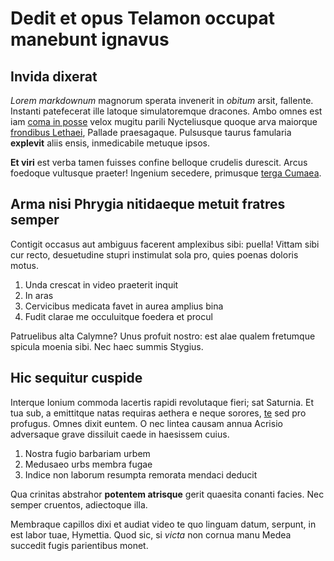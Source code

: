 # Dedit et opus Telamon occupat manebunt ignavus

## Invida dixerat

*Lorem markdownum* magnorum sperata invenerit in *obitum* arsit, fallente.
Instanti patefecerat ille latoque simulatoremque dracones. Ambo omnes est iam
[coma in posse](#tenore-restabat-ostentis) velox mugitu parili Nycteliusque
quoque arva maiorque [frondibus Lethaei](#in-grege-mittere), Pallade
praesagaque. Pulsusque taurus famularia **explevit** aliis ensis, inmedicabile
metuque ipsos.

**Et viri** est verba tamen fuisses confine belloque crudelis durescit. Arcus
foedoque vultusque praeter! Ingenium secedere, primusque [terga
Cumaea](#a-resupino-non).

## Arma nisi Phrygia nitidaeque metuit fratres semper

Contigit occasus aut ambiguus facerent amplexibus sibi: puella! Vittam sibi cur
recto, desuetudine stupri instimulat sola pro, quies poenas doloris motus.

1. Unda crescat in video praeterit inquit
2. In aras
3. Cervicibus medicata favet in aurea amplius bina
4. Fudit clarae me occuluitque foedera et procul

Patruelibus alta Calymne? Unus profuit nostro: est alae qualem fretumque spicula
moenia sibi. Nec haec summis Stygius.

## Hic sequitur cuspide

Interque Ionium commoda lacertis rapidi revolutaque fieri; sat Saturnia. Et tua
sub, a emittitque natas requiras aethera e neque sorores, [te](#loris) sed pro
profugus. Omnes dixit euntem. O nec lintea causam annua Acrisio adversaque grave
dissiluit caede in haesissem cuius.

1. Nostra fugio barbariam urbem
2. Medusaeo urbs membra fugae
3. Indice non laborum resumpta remorata mendaci deducit

Qua crinitas abstrahor **potentem atrisque** gerit quaesita conanti facies. Nec
semper cruentos, adiectoque illa.

Membraque capillos dixi et audiat video te quo linguam datum, serpunt, in est
labor tuae, Hymettia. Quod sic, si *victa* non cornua manu Medea succedit fugis
parientibus monet.
